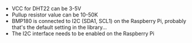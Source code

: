 - VCC for DHT22 can be 3-5V
- Pullup resistor value can be 10-50K
- BMP180 is connected to I2C (SDA1, SCL1) on the Raspberry Pi, probably that's the default setting in the library...
- The I2C interface needs to be enabled on the Raspberry Pi
